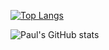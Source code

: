 

[![Top Langs](https://github-readme-stats.vercel.app/api/top-langs/?username=PaulRobson2002&theme=cobalt)](https://github.com/anuraghazra/github-readme-stats)

![Paul's GitHub stats](https://github-readme-stats.vercel.app/api?username=PaulRobson2002&show_icons=true&theme=cobalt)


